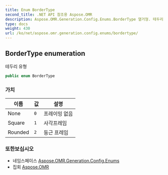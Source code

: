 ```yaml
---
title: Enum BorderType
second_title: .NET API 참조용 Aspose.OMR
description: Aspose.OMR.Generation.Config.Enums.BorderType 열거형. 테두리 유형
type: docs
weight: 430
url: /ko/net/aspose.omr.generation.config.enums/bordertype/
---
```

## BorderType enumeration

테두리 유형

```csharp
public enum BorderType
```

### 가치

| 이름 | 값 | 설명 |
| --- | --- | --- |
| None | `0` | 프레이밍 없음 |
| Square | `1` | 사각프레임 |
| Rounded | `2` | 둥근 프레임 |

### 또한보십시오

* 네임스페이스 [Aspose.OMR.Generation.Config.Enums](../../aspose.omr.generation.config.enums/)
* 집회 [Aspose.OMR](../../)


